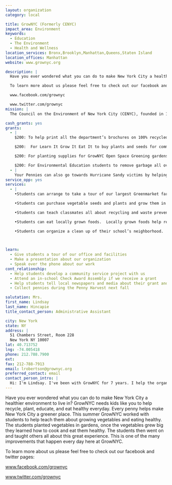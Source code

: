 ```yaml
---
layout: organization
category: local

title: GrowNYC (Formerly CENYC)
impact_area: Environment
keywords: 
  - Education
  - The Environment
  - Health and Wellness
location_services: Bronx,Brooklyn,Manhattan,Queens,Staten Island
location_offices: Manhattan
website: www.grownyc.org

description: |
  Have you ever wondered what you can do to make New York City a healthier environment to live in?  GrowNYC needs kids like you to help recycle, plant, educate, and eat healthy everyday.  Every penny helps make New York City a greener place.  This summer GrowNYC worked with students to help teach them about growing vegetables and eating healthy.  The students planted vegetables in gardens, once the vegetables grew big they learned how to cook and eat them healthy.  The students then went on and taught others all about this great experience.  This is one of the many improvements that happen every day here at GrowNYC.  

  To learn more about us please feel free to check out our facebook and twitter pages:

  www.facebook.com/grownyc

  www.twitter.com/grownyc
mission: |
  The Council on the Environment of New York City (CENYC), founded in 1970, is a privately funded citizens' organization in the Office of the Mayor. CENYC promotes environmental awareness and solutions to environmental problems. 

cash_grants: yes
grants: 
  - |
    $200: To help print all the department’s brochures on 100% recycled paper.  Everyday these brochures are passed out to help educate others on improving the environment.

    $200:  For Learn It Grow It Eat It to buy plants and seeds for community vegetable gardens.

    $200: For planting supplies for GrowNYC Open Space Greening gardens.  We have over 50 gardens all over NYC.

    $200: For Environmental Education students to remove garbage all over the city and plant trees.  $200: For Greenmarket to help local farmers grow fresh produce to sell to NY’ers.  We have 49 Farmers markets in all 5 boroughs.
  - |
    Your Pennies can also go towards Hurricane Sandy victims by helping GrowNYC to buy regionally-grown wholesale produce from Greenmarket and Greenmarket Co. farmers to deliver directly to carefully chosen community kitchens and pantries that are preparing hot meals for those directly affected by Hurricane Sandy.  GrowNYC was affected by losing the Grow Truck, gardens being destroyed and some markets were shut down for weeks.
service_opp: yes
services: 
  - |
    •Students can arrange to take a tour of our largest Greenmarket farmers market at Union Square and meet the people who grow their food.

    •Students can purchase vegetable seeds and plants and grow them in a school or community garden.

    •Students can teach classmates all about recycling and waste prevention.

    •Students can eat locally grown foods.  Locally grown foods help reduce pollution by not having large trucks and planes travel great distances.

    •Students can organize a clean up of their school’s neighborhood.

    

learn: 
  - Give students a tour of our office and facilities
  - Make a presentation about our organization
  - Speak over the phone about our work
cont_relationship: 
  - Help students develop a community service project with us
  - Attend an in-school Check Award Assembly if we receive a grant
  - Help students tell local newspapers and media about their grant and/or project with us
  - Collect pennies during the Penny Harvest next fall

salutation: Mrs.
first_name: Lindsay
last_name: Hincapie
title_contact_person: Administrative Assistant

city: New York
state: NY
address: |
  51 Chambers Street, Room 228  
  New York NY 10007
lat: 40.713752
lng: -74.005418
phone: 212.788.7900
ext: 
fax: 212-788-7913
email: lrobertson@grownyc.org
preferred_contact: email
contact_person_intro: |
  Hi: I'm Lindsay. I've been with GrowNYC for 7 years. I help the organization advance its mission of educating New Yorkers on local environmental issues and how citizens can work towards solving environmental problems.
---
```

Have you ever wondered what you can do to make New York City a healthier environment to live in?  GrowNYC needs kids like you to help recycle, plant, educate, and eat healthy everyday.  Every penny helps make New York City a greener place.  This summer GrowNYC worked with students to help teach them about growing vegetables and eating healthy.  The students planted vegetables in gardens, once the vegetables grew big they learned how to cook and eat them healthy.  The students then went on and taught others all about this great experience.  This is one of the many improvements that happen every day here at GrowNYC.  

To learn more about us please feel free to check out our facebook and twitter pages:

www.facebook.com/grownyc

www.twitter.com/grownyc